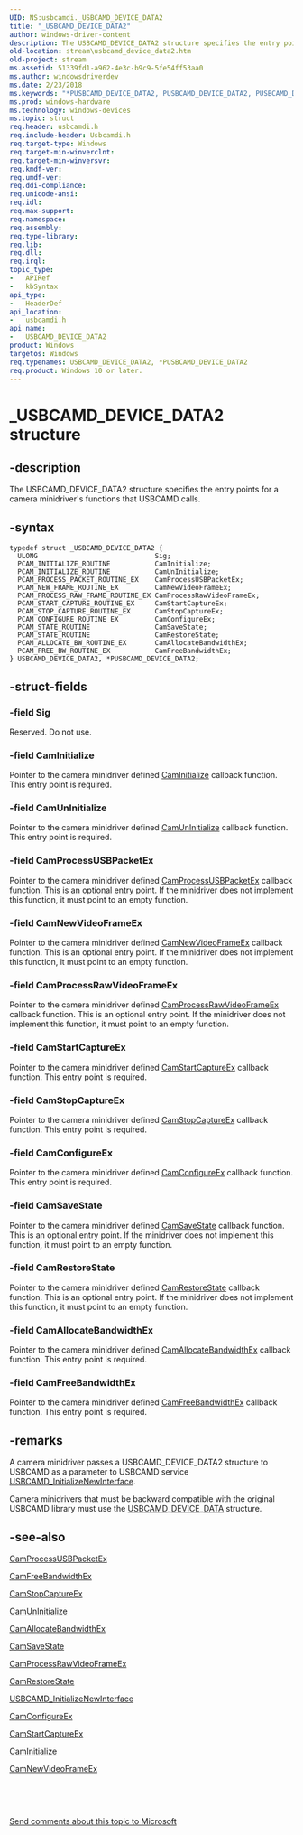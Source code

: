 ```yaml
---
UID: NS:usbcamdi._USBCAMD_DEVICE_DATA2
title: "_USBCAMD_DEVICE_DATA2"
author: windows-driver-content
description: The USBCAMD_DEVICE_DATA2 structure specifies the entry points for a camera minidriver's functions that USBCAMD calls.
old-location: stream\usbcamd_device_data2.htm
old-project: stream
ms.assetid: 51339fd1-a962-4e3c-b9c9-5fe54ff53aa0
ms.author: windowsdriverdev
ms.date: 2/23/2018
ms.keywords: "*PUSBCAMD_DEVICE_DATA2, PUSBCAMD_DEVICE_DATA2, PUSBCAMD_DEVICE_DATA2 structure pointer [Streaming Media Devices], USBCAMD_DEVICE_DATA2, USBCAMD_DEVICE_DATA2 structure [Streaming Media Devices], _USBCAMD_DEVICE_DATA2, stream.usbcamd_device_data2, usbcamdi/PUSBCAMD_DEVICE_DATA2, usbcamdi/USBCAMD_DEVICE_DATA2, usbcmdpr_01305731-bde1-4718-8ff9-d0f102d6cc34.xml"
ms.prod: windows-hardware
ms.technology: windows-devices
ms.topic: struct
req.header: usbcamdi.h
req.include-header: Usbcamdi.h
req.target-type: Windows
req.target-min-winverclnt: 
req.target-min-winversvr: 
req.kmdf-ver: 
req.umdf-ver: 
req.ddi-compliance: 
req.unicode-ansi: 
req.idl: 
req.max-support: 
req.namespace: 
req.assembly: 
req.type-library: 
req.lib: 
req.dll: 
req.irql: 
topic_type:
-	APIRef
-	kbSyntax
api_type:
-	HeaderDef
api_location:
-	usbcamdi.h
api_name:
-	USBCAMD_DEVICE_DATA2
product: Windows
targetos: Windows
req.typenames: USBCAMD_DEVICE_DATA2, *PUSBCAMD_DEVICE_DATA2
req.product: Windows 10 or later.
---
```


# _USBCAMD_DEVICE_DATA2 structure


## -description


The USBCAMD_DEVICE_DATA2 structure specifies the entry points for a camera minidriver's functions that USBCAMD calls.


## -syntax


````
typedef struct _USBCAMD_DEVICE_DATA2 {
  ULONG                             Sig;
  PCAM_INITIALIZE_ROUTINE           CamInitialize;
  PCAM_INITIALIZE_ROUTINE           CamUnInitialize;
  PCAM_PROCESS_PACKET_ROUTINE_EX    CamProcessUSBPacketEx;
  PCAM_NEW_FRAME_ROUTINE_EX         CamNewVideoFrameEx;
  PCAM_PROCESS_RAW_FRAME_ROUTINE_EX CamProcessRawVideoFrameEx;
  PCAM_START_CAPTURE_ROUTINE_EX     CamStartCaptureEx;
  PCAM_STOP_CAPTURE_ROUTINE_EX      CamStopCaptureEx;
  PCAM_CONFIGURE_ROUTINE_EX         CamConfigureEx;
  PCAM_STATE_ROUTINE                CamSaveState;
  PCAM_STATE_ROUTINE                CamRestoreState;
  PCAM_ALLOCATE_BW_ROUTINE_EX       CamAllocateBandwidthEx;
  PCAM_FREE_BW_ROUTINE_EX           CamFreeBandwidthEx;
} USBCAMD_DEVICE_DATA2, *PUSBCAMD_DEVICE_DATA2;
````


## -struct-fields




### -field Sig

Reserved. Do not use.


### -field CamInitialize

Pointer to the camera minidriver defined <a href="..\usbcamdi\nc-usbcamdi-pcam_initialize_routine.md">CamInitialize</a> callback function. This entry point is required.


### -field CamUnInitialize

Pointer to the camera minidriver defined <a href="https://msdn.microsoft.com/library/windows/hardware/ff557646">CamUnInitialize</a> callback function. This entry point is required.


### -field CamProcessUSBPacketEx

Pointer to the camera minidriver defined <a href="..\usbcamdi\nc-usbcamdi-pcam_process_packet_routine_ex.md">CamProcessUSBPacketEx</a> callback function. This is an optional entry point. If the minidriver does not implement this function, it must point to an empty function.


### -field CamNewVideoFrameEx

Pointer to the camera minidriver defined <a href="..\usbcamdi\nc-usbcamdi-pcam_new_frame_routine_ex.md">CamNewVideoFrameEx</a> callback function. This is an optional entry point. If the minidriver does not implement this function, it must point to an empty function.


### -field CamProcessRawVideoFrameEx

Pointer to the camera minidriver defined <a href="..\usbcamdi\nc-usbcamdi-pcam_process_raw_frame_routine_ex.md">CamProcessRawVideoFrameEx</a> callback function. This is an optional entry point. If the minidriver does not implement this function, it must point to an empty function.


### -field CamStartCaptureEx

Pointer to the camera minidriver defined <a href="..\usbcamdi\nc-usbcamdi-pcam_start_capture_routine_ex.md">CamStartCaptureEx</a> callback function. This entry point is required.


### -field CamStopCaptureEx

Pointer to the camera minidriver defined <a href="..\usbcamdi\nc-usbcamdi-pcam_stop_capture_routine_ex.md">CamStopCaptureEx</a> callback function. This entry point is required.


### -field CamConfigureEx

Pointer to the camera minidriver defined <a href="..\usbcamdi\nc-usbcamdi-pcam_configure_routine_ex.md">CamConfigureEx</a> callback function. This entry point is required.


### -field CamSaveState

Pointer to the camera minidriver defined <a href="https://msdn.microsoft.com/library/windows/hardware/ff557635">CamSaveState</a> callback function. This is an optional entry point. If the minidriver does not implement this function, it must point to an empty function.


### -field CamRestoreState

Pointer to the camera minidriver defined <a href="..\usbcamdi\nc-usbcamdi-pcam_state_routine.md">CamRestoreState</a> callback function. This is an optional entry point. If the minidriver does not implement this function, it must point to an empty function.


### -field CamAllocateBandwidthEx

Pointer to the camera minidriver defined <a href="..\usbcamdi\nc-usbcamdi-pcam_allocate_bw_routine_ex.md">CamAllocateBandwidthEx</a> callback function. This entry point is required.


### -field CamFreeBandwidthEx

Pointer to the camera minidriver defined <a href="..\usbcamdi\nc-usbcamdi-pcam_free_bw_routine_ex.md">CamFreeBandwidthEx</a> callback function. This entry point is required.


## -remarks



A camera minidriver passes a USBCAMD_DEVICE_DATA2 structure to USBCAMD as a parameter to USBCAMD service <a href="..\usbcamdi\nf-usbcamdi-usbcamd_initializenewinterface.md">USBCAMD_InitializeNewInterface</a>.

Camera minidrivers that must be backward compatible with the original USBCAMD library must use the <a href="..\usbcamdi\ns-usbcamdi-_usbcamd_device_data.md">USBCAMD_DEVICE_DATA</a> structure.




## -see-also

<a href="..\usbcamdi\nc-usbcamdi-pcam_process_packet_routine_ex.md">CamProcessUSBPacketEx</a>



<a href="..\usbcamdi\nc-usbcamdi-pcam_free_bw_routine_ex.md">CamFreeBandwidthEx</a>



<a href="..\usbcamdi\nc-usbcamdi-pcam_stop_capture_routine_ex.md">CamStopCaptureEx</a>



<a href="https://msdn.microsoft.com/library/windows/hardware/ff557646">CamUnInitialize</a>



<a href="..\usbcamdi\nc-usbcamdi-pcam_allocate_bw_routine_ex.md">CamAllocateBandwidthEx</a>



<a href="https://msdn.microsoft.com/library/windows/hardware/ff557635">CamSaveState</a>



<a href="..\usbcamdi\nc-usbcamdi-pcam_process_raw_frame_routine_ex.md">CamProcessRawVideoFrameEx</a>



<a href="..\usbcamdi\nc-usbcamdi-pcam_state_routine.md">CamRestoreState</a>



<a href="..\usbcamdi\nf-usbcamdi-usbcamd_initializenewinterface.md">USBCAMD_InitializeNewInterface</a>



<a href="..\usbcamdi\nc-usbcamdi-pcam_configure_routine_ex.md">CamConfigureEx</a>



<a href="..\usbcamdi\nc-usbcamdi-pcam_start_capture_routine_ex.md">CamStartCaptureEx</a>



<a href="..\usbcamdi\nc-usbcamdi-pcam_initialize_routine.md">CamInitialize</a>



<a href="..\usbcamdi\nc-usbcamdi-pcam_new_frame_routine_ex.md">CamNewVideoFrameEx</a>



 

 

<a href="mailto:wsddocfb@microsoft.com?subject=Documentation%20feedback [stream\stream]:%20USBCAMD_DEVICE_DATA2 structure%20 RELEASE:%20(2/23/2018)&amp;body=%0A%0APRIVACY STATEMENT%0A%0AWe use your feedback to improve the documentation. We don't use your email address for any other purpose, and we'll remove your email address from our system after the issue that you're reporting is fixed. While we're working to fix this issue, we might send you an email message to ask for more info. Later, we might also send you an email message to let you know that we've addressed your feedback.%0A%0AFor more info about Microsoft's privacy policy, see http://privacy.microsoft.com/en-us/default.aspx." title="Send comments about this topic to Microsoft">Send comments about this topic to Microsoft</a>

